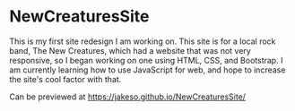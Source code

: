 # NewCreaturesSite

This is my first site redesign I am working on. This site is for a local rock band, The New Creatures, which had a website that was not very responsive, so I began working on one using HTML, CSS, and Bootstrap. I am currently learning how to use JavaScript for web, and hope to increase the site's cool factor with that.

Can be previewed at https://jakeso.github.io/NewCreaturesSite/
